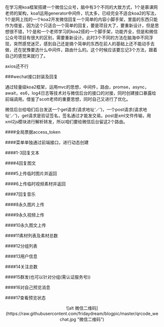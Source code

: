 在学习用koa框架搭建一个微信公众号，脑中有3个不同的大致方式，1个是慕课网老师的架构，koa1运用generator中间件，坑太多，已经完全不适合koa2的写法，1个是网上找的一个koa2开发微信回复一个简单的内容小脚手架，里面的东西只能作为借鉴，因为这个只适合一个简单的回复，要是项目大了，要重新设计，但是思想很不错，1个是和一个老师学习的koa2搭的一个脚手架，功能齐全，但是和微信公众号项目有很大的区别，需要重新设计。此时3个不同的方法在脑海中不同浮现，突然感觉迷茫，感到自己还是搞个简单的东西在前人的基础上还不能动手去做，还在犹豫要选什么中间件，路由什么的。这个时候应该要忘记3个方法，跟着自己的感觉来就行了。


axios还不行


###wechat接口封装及回复


通过轻量级koa2框架，运用mvc的思想，中间件，路由，promse，async，await，es6，log4日志等技术对与微信后台的接口的对接，同时创建接口暴露给前端调用。借鉴了scott老师的重要思想，同时自己又进行了优化。

微信后台给咱们后台发送一个get请求(请求地址‘／’)，一个post请求(请求地址‘／’)，get请求是验证签名，签名通过才能发交易。post是xml文件传输，用xml2js模块进行解析转发，所以咱们要给微信后台留这2个路由。

####全局票据access_token


####菜单单独通过前端接口，进行动态创建

####1-3回复文本

####4回复图文

####5上传临时图片并返回

####6上传临时视频素材并返回

####7回复音乐

####8永久图片上传

####9永久视频上传

####10永久图文上传

####11素材列表及素材总数

####12分组列表

####13用户信息

####14关注总数

####15群发(也可以针对分组(需认证服务号))

####16对自己预览消息

####17查看预览状态


<center>
![alt 微信二维码](https://raw.githubusercontent.com/fridaydream/blogpic/master/qrcode_wechat.jpg "微信二维码")
</center> 